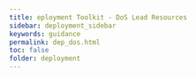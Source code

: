 ```yaml
---
title: eployment Toolkit - DoS Lead Resources
sidebar: deployment_sidebar
keywords: guidance
permalink: dep_dos.html
toc: false
folder: deployment
---
```

